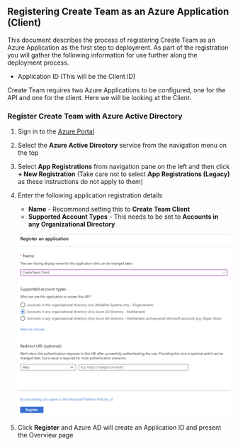 ## Registering Create Team as an Azure Application (Client)
This document describes the process of registering Create Team as an Azure Application as the first step to deployment.  As part of the registration you will gather the following information for use further along the deployment process.
   * Application ID (This will be the Client ID)

Create Team requires two Azure Applications to be configured, one for the API and one for the client. Here we will be looking at the Client.

### Register Create Team with Azure Active Directory
1. Sign in to the [Azure Portal](https://portal.azure.com)
1. Select the **Azure Active Directory** service from the navigation menu on the top
1. Select **App Registrations** from navigation pane on the left and then click **+ New Registration** (Take care not to select **App Registrations (Legacy)** as these instructions do not apply to them)
1. Enter the following application registration details
   * **Name** - Recommend setting this to **Create Team Client**
   * **Supported Account Types** - This needs to be set to **Accounts in any Organizational Directory**

   ![RegisterApplication01](../images/customerHosted/registerapplicationC01.png)

1. Click **Register** and Azure AD will create an Application ID and present the Overview page